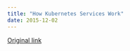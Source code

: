 ```yaml
---
title: "How Kubernetes Services Work"
date: 2015-12-02
---
```


[Original link](https://sysdig.com/sysdigkubernetes-adventure-part-1-kubernetes-services-work/)
